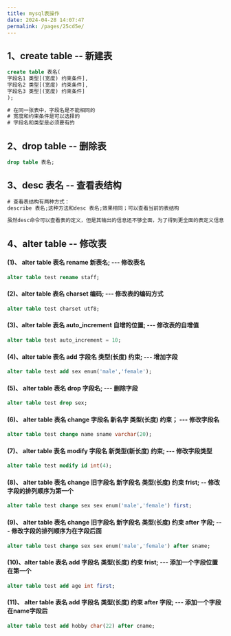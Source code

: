 ```yaml
---
title: mysql表操作
date: 2024-04-28 14:07:47
permalink: /pages/25cd5e/
---
```

## 1、create table -- 新建表

```sql
create table 表名(
字段名1 类型[(宽度) 约束条件],
字段名2 类型[(宽度) 约束条件],
字段名3 类型[(宽度) 约束条件]
);

# 在同一张表中，字段名是不能相同的
# 宽度和约束条件是可以选择的
# 字段名和类型是必须要有的
```

## 2、drop table -- 删除表

```sql
drop table 表名;
```

## 3、desc 表名 -- 查看表结构

```sql
# 查看表结构有两种方式：
describe 表名;这种方法和desc 表名;效果相同；可以查看当前的表结构

虽然desc命令可以查看表的定义，但是其输出的信息还不够全面，为了得到更全面的表定义信息，有时候就需要查看创建表的SQL语句，使用 show create table 语法。除了可以看到表定义之外，还可以看到engine（存储引擎）和charset（字符集）等信息。（\G选项的含义是是的记录能够竖向排列，以便更好的显示内容较长的记录。）
```

## 4、alter table -- 修改表

#### (1)、 alter table 表名 rename 新表名; --- 修改表名

```sql
alter table test rename staff;
```

#### (2)、alter table 表名 charset 编码; --- 修改表的编码方式

```sql
alter table test charset utf8;
```

#### (3)、alter table 表名 auto_increment 自增的位置; --- 修改表的自增值

```sql
alter table test auto_increment = 10;
```

#### (4)、alter table 表名 add 字段名 类型(长度) 约束; --- 增加字段

```sql
alter table test add sex enum('male','female');
```

#### (5)、 alter table 表名 drop 字段名; --- 删除字段

```sql
alter table test drop sex;
```

#### (6)、 alter table 表名 change 字段名 新名字 类型(长度) 约束； --- 修改字段名

```sql
alter table test change name sname varchar(20);
```

#### (7)、 alter table 表名 modify 字段名 新类型(新长度) 约束; --- 修改字段类型

```sql
alter table test modify id int(4);
```

#### (8)、 alter table 表名 change 旧字段名 新字段名 类型(长度) 约束 frist; -- 修改字段的排列顺序为第一个

```sql
alter table test change sex sex enum('male','female') first;
```

#### (9)、 alter table 表名 change 旧字段名 新字段名 类型(长度) 约束 after 字段; --- 修改字段的排列顺序为在字段后面

```sql
alter table test change sex sex enum('male','female') after sname;
```

#### (10)、alter table 表名 add 字段名 类型(长度) 约束 frist; --- 添加一个字段位置在第一个

```sql
alter table test add age int first;
```

#### (11)、 alter table 表名 add 字段名 类型(长度) 约束 after 字段; --- 添加一个字段在name字段后

```sql
alter table test add hobby char(22) after cname;
```

